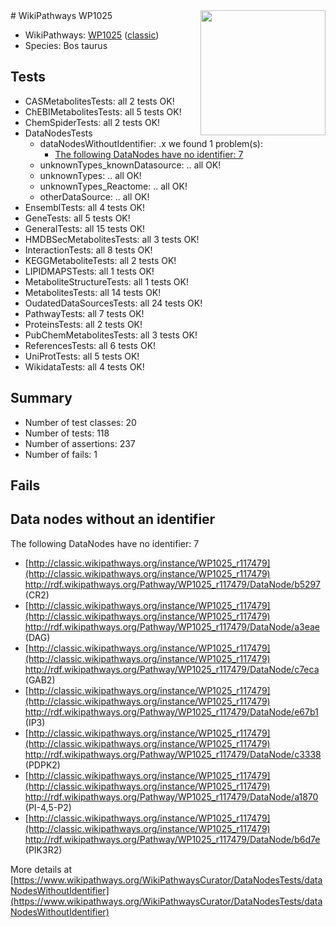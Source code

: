 <img style="float: right; width: 200px" src="https://upload.wikimedia.org/wikipedia/commons/thumb/8/83/Wplogo_with_text_500.png/640px-Wplogo_with_text_500.png" />
# WikiPathways WP1025

* WikiPathways: [WP1025](https://wikipathways.org/pathways/WP1025) ([classic](https://classic.wikipathways.org/instance/WP1025))
* Species: Bos taurus
## Tests
* CASMetabolitesTests: all 2 tests OK!
* ChEBIMetabolitesTests: all 5 tests OK!
* ChemSpiderTests: all 2 tests OK!
* DataNodesTests
    * dataNodesWithoutIdentifier: .x we found 1 problem(s):
        * [The following DataNodes have no identifier: 7](#d2d32fa6)
    * unknownTypes_knownDatasource: .. all OK!
    * unknownTypes: .. all OK!
    * unknownTypes_Reactome: .. all OK!
    * otherDataSource: .. all OK!
* EnsemblTests: all 4 tests OK!
* GeneTests: all 5 tests OK!
* GeneralTests: all 15 tests OK!
* HMDBSecMetabolitesTests: all 3 tests OK!
* InteractionTests: all 8 tests OK!
* KEGGMetaboliteTests: all 2 tests OK!
* LIPIDMAPSTests: all 1 tests OK!
* MetaboliteStructureTests: all 1 tests OK!
* MetabolitesTests: all 14 tests OK!
* OudatedDataSourcesTests: all 24 tests OK!
* PathwayTests: all 7 tests OK!
* ProteinsTests: all 2 tests OK!
* PubChemMetabolitesTests: all 3 tests OK!
* ReferencesTests: all 6 tests OK!
* UniProtTests: all 5 tests OK!
* WikidataTests: all 4 tests OK!


## Summary

* Number of test classes: 20
* Number of tests: 118
* Number of assertions: 237
* Number of fails: 1

## Fails

<a name="d2d32fa6" />

## Data nodes without an identifier

The following DataNodes have no identifier: 7

* [http://classic.wikipathways.org/instance/WP1025_r117479](http://classic.wikipathways.org/instance/WP1025_r117479) http://rdf.wikipathways.org/Pathway/WP1025_r117479/DataNode/b5297 (CR2)
* [http://classic.wikipathways.org/instance/WP1025_r117479](http://classic.wikipathways.org/instance/WP1025_r117479) http://rdf.wikipathways.org/Pathway/WP1025_r117479/DataNode/a3eae (DAG)
* [http://classic.wikipathways.org/instance/WP1025_r117479](http://classic.wikipathways.org/instance/WP1025_r117479) http://rdf.wikipathways.org/Pathway/WP1025_r117479/DataNode/c7eca (GAB2)
* [http://classic.wikipathways.org/instance/WP1025_r117479](http://classic.wikipathways.org/instance/WP1025_r117479) http://rdf.wikipathways.org/Pathway/WP1025_r117479/DataNode/e67b1 (IP3)
* [http://classic.wikipathways.org/instance/WP1025_r117479](http://classic.wikipathways.org/instance/WP1025_r117479) http://rdf.wikipathways.org/Pathway/WP1025_r117479/DataNode/c3338 (PDPK2)
* [http://classic.wikipathways.org/instance/WP1025_r117479](http://classic.wikipathways.org/instance/WP1025_r117479) http://rdf.wikipathways.org/Pathway/WP1025_r117479/DataNode/a1870 (PI-4,5-P2)
* [http://classic.wikipathways.org/instance/WP1025_r117479](http://classic.wikipathways.org/instance/WP1025_r117479) http://rdf.wikipathways.org/Pathway/WP1025_r117479/DataNode/b6d7e (PIK3R2)


More details at [https://www.wikipathways.org/WikiPathwaysCurator/DataNodesTests/dataNodesWithoutIdentifier](https://www.wikipathways.org/WikiPathwaysCurator/DataNodesTests/dataNodesWithoutIdentifier)

